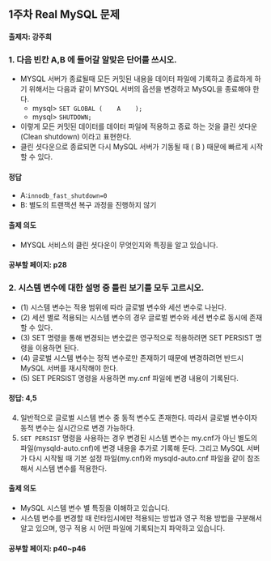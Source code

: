 ## 1주차 Real MySQL 문제
#### 출제자: 강주희

### 1. 다음 빈칸 A,B 에 들어갈 알맞은 단어를 쓰시오.
- MYSQL 서버가 종료될때 모든 커밋된 내용을 데이터 파일에 기록하고 종료하게 하기 위해서는 다음과 같이 MYSQL 서버의 옵션을 변경하고 MySQL을 종료해야 한다. 
  - mysql> `SET GLOBAL (    A    );`
  - mysql> `SHUTDOWN;`
- 이렇게 모든 커밋된 데이터를 데이터 파일에 적용하고 종료 하는 것을 클린 셧다운(Clean shutdown) 이라고 표현한다. 
- 클린 셧다운으로 종료되면 다시 MySQL 서버가 기동될 때 (    B    ) 때문에 빠르게 시작할 수 있다.

#### 정답
- A:`innodb_fast_shutdown=0`
- B: 별도의 트랜잭션 복구 과정을 진행하지 않기

#### 출제 의도
- MYSQL 서비스의 클린 셧다운이 무엇인지와 특징을 알고 있습니다.

#### 공부할 페이지: p28


### 2. 시스템 변수에 대한 설명 중 틀린 보기를 모두 고르시오.
- (1) 시스템 변수는 적용 범위에 따라 글로벌 변수와 세션 변수로 나뉜다.
- (2) 세션 별로 적용되는 시스템 변수의 경우 글로벌 변수와 세션 변수로 동시에 존재할 수 있다.
- (3) SET 명령을 통해 변경되는 변숫값은 영구적으로 적용하려면 SET PERSIST 명령을 이용하면 된다.
- (4) 글로벌 시스템 변수는 정적 변수로만 존재하기 때문에 변경하려면 반드시 MySQL 서버를 재시작해야 한다.
- (5) SET PERSIST 명령을 사용하면 my.cnf 파일에 변경 내용이 기록된다.

#### 정답: 4,5

4. 일반적으로 글로벌 시스템 변수 중 동적 변수도 존재한다.
따라서 글로벌 변수이자 동적 변수는 실시간으로 변경 가능하다.
5. `SET PERSIST` 명령을 사용하는 경우 변경된 시스템 변수는 my.cnf가 아닌 별도의 파일(mysqld-auto.cnf)에 변경 내용을 추가로 기록해 둔다. 그리고 MySQL 서버가 다시 시작될 때 기본 설정 파일(my.cnf)와 mysqld-auto.cnf 파일을 같이 참조해서 시스템 변수를 적용한다.

#### 출제 의도
- MySQL 시스템 변수 별 특징을 이해하고 있습니다.
- 시스템 변수를 변경할 때 런타임시에만 적용되는 방법과 영구 적용 방법을 구분해서 알고 있으며, 영구 적용 시 어떤 파일에 기록되는지 파악하고 있습니다.

#### 공부할 페이지: p40~p46

